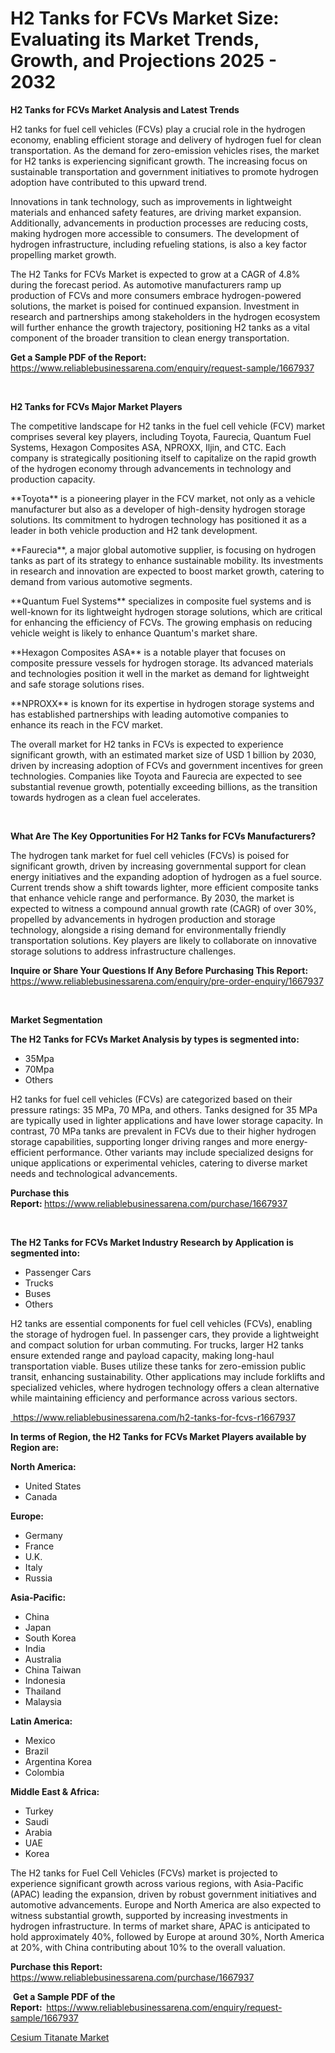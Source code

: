 <p><h1>H2 Tanks for FCVs Market Size: Evaluating its Market Trends, Growth, and Projections 2025 - 2032</h1></p><p><strong>H2 Tanks for FCVs Market Analysis and Latest Trends</strong></p>
<p><p>H2 tanks for fuel cell vehicles (FCVs) play a crucial role in the hydrogen economy, enabling efficient storage and delivery of hydrogen fuel for clean transportation. As the demand for zero-emission vehicles rises, the market for H2 tanks is experiencing significant growth. The increasing focus on sustainable transportation and government initiatives to promote hydrogen adoption have contributed to this upward trend.</p><p>Innovations in tank technology, such as improvements in lightweight materials and enhanced safety features, are driving market expansion. Additionally, advancements in production processes are reducing costs, making hydrogen more accessible to consumers. The development of hydrogen infrastructure, including refueling stations, is also a key factor propelling market growth.</p><p>The H2 Tanks for FCVs Market is expected to grow at a CAGR of 4.8% during the forecast period. As automotive manufacturers ramp up production of FCVs and more consumers embrace hydrogen-powered solutions, the market is poised for continued expansion. Investment in research and partnerships among stakeholders in the hydrogen ecosystem will further enhance the growth trajectory, positioning H2 tanks as a vital component of the broader transition to clean energy transportation.</p></p>
<p><strong>Get a Sample PDF of the Report:&nbsp;</strong> <a href="https://www.reliablebusinessarena.com/enquiry/request-sample/1667937?utm_campaign=3042&utm_medium=2&utm_source=Github&utm_content=ia&utm_term=08032025&utm_id=h2-tanks-for-fcvs">https://www.reliablebusinessarena.com/enquiry/request-sample/1667937</a></p>
<p>&nbsp;</p>
<p><strong>H2 Tanks for FCVs Major Market Players</strong></p>
<p><p>The competitive landscape for H2 tanks in the fuel cell vehicle (FCV) market comprises several key players, including Toyota, Faurecia, Quantum Fuel Systems, Hexagon Composites ASA, NPROXX, Iljin, and CTC. Each company is strategically positioning itself to capitalize on the rapid growth of the hydrogen economy through advancements in technology and production capacity.</p><p>**Toyota** is a pioneering player in the FCV market, not only as a vehicle manufacturer but also as a developer of high-density hydrogen storage solutions. Its commitment to hydrogen technology has positioned it as a leader in both vehicle production and H2 tank development.</p><p>**Faurecia**, a major global automotive supplier, is focusing on hydrogen tanks as part of its strategy to enhance sustainable mobility. Its investments in research and innovation are expected to boost market growth, catering to demand from various automotive segments.</p><p>**Quantum Fuel Systems** specializes in composite fuel systems and is well-known for its lightweight hydrogen storage solutions, which are critical for enhancing the efficiency of FCVs. The growing emphasis on reducing vehicle weight is likely to enhance Quantum's market share.</p><p>**Hexagon Composites ASA** is a notable player that focuses on composite pressure vessels for hydrogen storage. Its advanced materials and technologies position it well in the market as demand for lightweight and safe storage solutions rises.</p><p>**NPROXX** is known for its expertise in hydrogen storage systems and has established partnerships with leading automotive companies to enhance its reach in the FCV market.</p><p>The overall market for H2 tanks in FCVs is expected to experience significant growth, with an estimated market size of USD 1 billion by 2030, driven by increasing adoption of FCVs and government incentives for green technologies. Companies like Toyota and Faurecia are expected to see substantial revenue growth, potentially exceeding billions, as the transition towards hydrogen as a clean fuel accelerates.</p></p>
<p>&nbsp;</p>
<p><strong>What Are The Key Opportunities For H2 Tanks for FCVs Manufacturers?</strong></p>
<p><p>The hydrogen tank market for fuel cell vehicles (FCVs) is poised for significant growth, driven by increasing governmental support for clean energy initiatives and the expanding adoption of hydrogen as a fuel source. Current trends show a shift towards lighter, more efficient composite tanks that enhance vehicle range and performance. By 2030, the market is expected to witness a compound annual growth rate (CAGR) of over 30%, propelled by advancements in hydrogen production and storage technology, alongside a rising demand for environmentally friendly transportation solutions. Key players are likely to collaborate on innovative storage solutions to address infrastructure challenges.</p></p>
<p><strong>Inquire or Share Your Questions If Any Before Purchasing This Report:</strong> <a href="https://www.reliablebusinessarena.com/enquiry/pre-order-enquiry/1667937?utm_campaign=3042&utm_medium=2&utm_source=Github&utm_content=ia&utm_term=08032025&utm_id=h2-tanks-for-fcvs">https://www.reliablebusinessarena.com/enquiry/pre-order-enquiry/1667937</a></p>
<p>&nbsp;</p>
<p><strong>Market Segmentation</strong></p>
<p><strong>The H2 Tanks for FCVs Market Analysis by types is segmented into:</strong></p>
<p><ul><li>35Mpa</li><li>70Mpa</li><li>Others</li></ul></p>
<p><p>H2 tanks for fuel cell vehicles (FCVs) are categorized based on their pressure ratings: 35 MPa, 70 MPa, and others. Tanks designed for 35 MPa are typically used in lighter applications and have lower storage capacity. In contrast, 70 MPa tanks are prevalent in FCVs due to their higher hydrogen storage capabilities, supporting longer driving ranges and more energy-efficient performance. Other variants may include specialized designs for unique applications or experimental vehicles, catering to diverse market needs and technological advancements.</p></p>
<p><strong>Purchase this Report:&nbsp;</strong><a href="https://www.reliablebusinessarena.com/purchase/1667937?utm_campaign=3042&utm_medium=2&utm_source=Github&utm_content=ia&utm_term=08032025&utm_id=h2-tanks-for-fcvs">https://www.reliablebusinessarena.com/purchase/1667937</a></p>
<p>&nbsp;</p>
<p><strong>The H2 Tanks for FCVs Market Industry Research by Application is segmented into:</strong></p>
<p><ul><li>Passenger Cars</li><li>Trucks</li><li>Buses</li><li>Others</li></ul></p>
<p><p>H2 tanks are essential components for fuel cell vehicles (FCVs), enabling the storage of hydrogen fuel. In passenger cars, they provide a lightweight and compact solution for urban commuting. For trucks, larger H2 tanks ensure extended range and payload capacity, making long-haul transportation viable. Buses utilize these tanks for zero-emission public transit, enhancing sustainability. Other applications may include forklifts and specialized vehicles, where hydrogen technology offers a clean alternative while maintaining efficiency and performance across various sectors.</p></p>
<p><a href="https://www.reliablebusinessarena.com/h2-tanks-for-fcvs-r1667937?utm_campaign=3042&utm_medium=2&utm_source=Github&utm_content=ia&utm_term=08032025&utm_id=h2-tanks-for-fcvs">&nbsp;https://www.reliablebusinessarena.com/h2-tanks-for-fcvs-r1667937</a></p>
<p><strong>In terms of Region, the H2 Tanks for FCVs Market Players available by Region are:</strong></p>
<p>
    <p> <strong> North America: </strong>
        <ul>
            <li>United States</li>
            <li>Canada</li>
        </ul>
        </p> 
    <p> <strong> Europe: </strong>
        <ul>
            <li>Germany</li>
            <li>France</li>
            <li>U.K.</li>
            <li>Italy</li>
            <li>Russia</li>
        </ul>
        </p> 
    <p> <strong> Asia-Pacific: </strong>
        <ul>
            <li>China</li>
            <li>Japan</li>
            <li>South Korea</li>
            <li>India</li>
            <li>Australia</li>
            <li>China Taiwan</li>
            <li>Indonesia</li>
            <li>Thailand</li>
            <li>Malaysia</li>
        </ul>
        </p> 
    <p> <strong> Latin America: </strong>
        <ul>
            <li>Mexico</li>
            <li>Brazil</li>
            <li>Argentina Korea</li>
            <li>Colombia</li>
        </ul>
        </p> 
    <p> <strong> Middle East & Africa: </strong>
        <ul>
            <li>Turkey</li>
            <li>Saudi</li>
            <li>Arabia</li>
            <li>UAE</li>
            <li>Korea</li>
        </ul>
    </p>
    </p>
<p><p>The H2 tanks for Fuel Cell Vehicles (FCVs) market is projected to experience significant growth across various regions, with Asia-Pacific (APAC) leading the expansion, driven by robust government initiatives and automotive advancements. Europe and North America are also expected to witness substantial growth, supported by increasing investments in hydrogen infrastructure. In terms of market share, APAC is anticipated to hold approximately 40%, followed by Europe at around 30%, North America at 20%, with China contributing about 10% to the overall valuation.</p></p>
<p><strong>Purchase this Report: </strong><a href="https://www.reliablebusinessarena.com/purchase/1667937?utm_campaign=3042&utm_medium=2&utm_source=Github&utm_content=ia&utm_term=08032025&utm_id=h2-tanks-for-fcvs">https://www.reliablebusinessarena.com/purchase/1667937</a></p>
<p>&nbsp;<strong>Get a Sample PDF of the Report:&nbsp;&nbsp;</strong><a href="https://www.reliablebusinessarena.com/enquiry/request-sample/1667937?utm_campaign=3042&utm_medium=2&utm_source=Github&utm_content=ia&utm_term=08032025&utm_id=h2-tanks-for-fcvs">https://www.reliablebusinessarena.com/enquiry/request-sample/1667937</a></p>
<p><strong></strong></p>
<p><p><a href="https://github.com/vilehoaguy/Market-Research-Report-List-1/blob/main/cesium-titanate-market.md?utm_campaign=3042&utm_medium=2&utm_source=Github&utm_content=ia&utm_term=08032025&utm_id=h2-tanks-for-fcvs">Cesium Titanate Market</a></p></p>